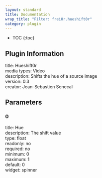 ```yaml
---
layout: standard
title: Documentation
wrap_title: "Filter: frei0r.hueshift0r"
category: plugin
---
```

* TOC
{:toc}

## Plugin Information

title: Hueshift0r  
media types:
Video  
description: Shifts the hue of a source image  
version: 0.3  
creator: Jean-Sebastien Senecal  

## Parameters

### 0

title: Hue    
description:
The shift value  
type: float  
readonly: no  
required: no  
minimum: 0  
maximum: 1  
default: 0  
widget: spinner  

